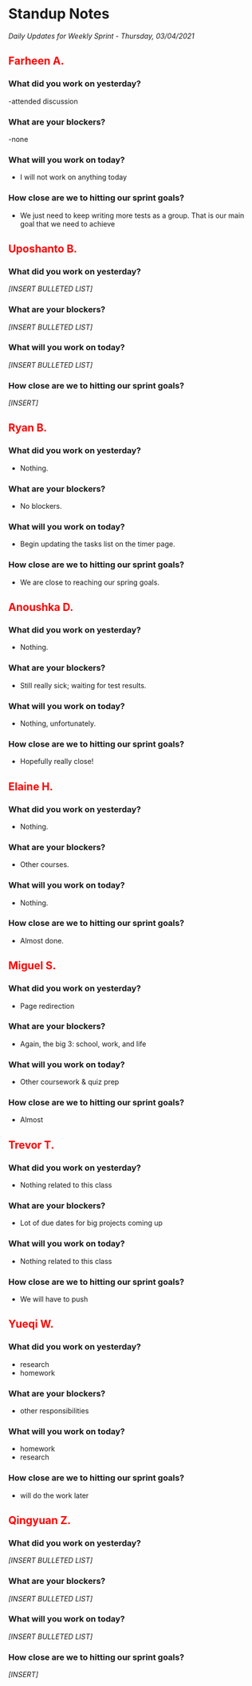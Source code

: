 # Standup Notes
*Daily Updates for Weekly Sprint - Thursday, 03/04/2021*

## <span style="color: red;">Farheen A.</span> 

### What did you work on yesterday?
-attended discussion

### What are your blockers?
-none

### What will you work on today?
- I will not work on anything today
### How close are we to hitting our sprint goals?
- We just need to keep writing more tests as a group. That is our main goal that we need to achieve

## <span style="color: red;">Uposhanto B.</span> 

### What did you work on yesterday?
*[INSERT BULLETED LIST]*

### What are your blockers?
*[INSERT BULLETED LIST]*

### What will you work on today?
*[INSERT BULLETED LIST]*

### How close are we to hitting our sprint goals?
*[INSERT]*

## <span style="color: red;">Ryan B.</span>

### What did you work on yesterday?
- Nothing.

### What are your blockers?
- No blockers.

### What will you work on today?
- Begin updating the tasks list on the timer page.

### How close are we to hitting our sprint goals?
- We are close to reaching our spring goals.

## <span style="color: red;">Anoushka D.</span>

### What did you work on yesterday?
- Nothing.

### What are your blockers?
- Still really sick; waiting for test results.

### What will you work on today?
- Nothing, unfortunately.

### How close are we to hitting our sprint goals?
- Hopefully really close!

## <span style="color: red;">Elaine H.</span>

### What did you work on yesterday?
- Nothing.

### What are your blockers?
- Other courses. 

### What will you work on today?
- Nothing.

### How close are we to hitting our sprint goals?
- Almost done.

## <span style="color: red;">Miguel S.</span>

### What did you work on yesterday?
- Page redirection

### What are your blockers?
- Again, the big 3: school, work, and life

### What will you work on today?
- Other coursework & quiz prep

### How close are we to hitting our sprint goals?
- Almost

## <span style="color: red;">Trevor T.</span>

### What did you work on yesterday?
- Nothing related to this class

### What are your blockers?
- Lot of due dates for big projects coming up

### What will you work on today?
- Nothing related to this class

### How close are we to hitting our sprint goals?
- We will have to push

## <span style="color: red;">Yueqi W.</span>

### What did you work on yesterday?
- research
- homework

### What are your blockers?
- other responsibilities

### What will you work on today?
- homework
- research

### How close are we to hitting our sprint goals?
- will do the work later

## <span style="color: red;">Qingyuan Z.</span>

### What did you work on yesterday?
*[INSERT BULLETED LIST]*

### What are your blockers?
*[INSERT BULLETED LIST]*

### What will you work on today?
*[INSERT BULLETED LIST]*

### How close are we to hitting our sprint goals?
*[INSERT]*
